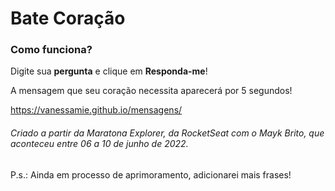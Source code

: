 # Bate Coração

### Como funciona?

Digite sua **pergunta** e clique em **Responda-me**!

A mensagem que seu coração necessita aparecerá por 5 segundos!

https://vanessamie.github.io/mensagens/

###### Criado a partir da Maratona Explorer, da RocketSeat com o Mayk Brito, que aconteceu entre 06 a 10 de junho de 2022.

P.s.: Ainda em processo de aprimoramento, adicionarei mais frases!